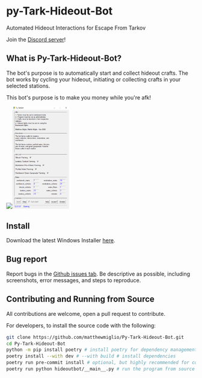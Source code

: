 # py-Tark-Hideout-Bot

Automated Hideout Interactions for Escape From Tarkov

Join the [Discord server](https://discord.gg/Cf8fXtayXA)!

## What is Py-Tark-Hideout-Bot?

The bot's purpose is to automatically start and collect hideout crafts. The bot works by cycling your hideout, initiating or collecting crafts in your selected stations.

This bot's purpose is to make you money while you're afk!

<img src="https://github.com/matthewmiglio/Py-Tark-Hideout-Bot/blob/main/assets/hideout_bot_demo.gif?raw=true" width="70%"/><img src="https://github.com/matthewmiglio/Py-Tark-Hideout-Bot/blob/main/assets/hideout_bot_demo_gui.png?raw=true" width="30%"/>

## Install

Download the latest Windows Installer [here](https://github.com/matthewmiglio/Py-Tark-Hideout-Bot/releases/latest).

## Bug report

Report bugs in the [Github issues tab](https://github.com/matthewmiglio/Py-Tark-Hideout-Bot/issues). Be descriptive as possible, including screenshots, error messages, and steps to reproduce.

## Contributing and Running from Source

All contributions are welcome, open a pull request to contribute.

For developers, to install the source code with the following:

```bash
git clone https://github.com/matthewmiglio/Py-Tark-Hideout-Bot.git
cd Py-Tark-Hideout-Bot
python -m pip install poetry # install poetry for dependency management if you don't have it
poetry install --with dev # --with build # install dependencies
poetry run pre-commit install # optional, but highly recommended for contributing
poetry run python hideoutbot/__main__.py # run the program from source
```

